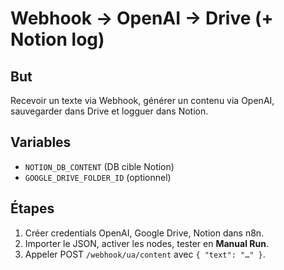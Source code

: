 # Webhook → OpenAI → Drive (+ Notion log)
## But
Recevoir un texte via Webhook, générer un contenu via OpenAI, sauvegarder dans Drive et logguer dans Notion.
## Variables
- `NOTION_DB_CONTENT` (DB cible Notion)
- `GOOGLE_DRIVE_FOLDER_ID` (optionnel)
## Étapes
1. Créer credentials OpenAI, Google Drive, Notion dans n8n.
2. Importer le JSON, activer les nodes, tester en **Manual Run**.
3. Appeler POST `/webhook/ua/content` avec `{ "text": "…" }`.
